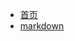 <!--
 * @Author: your name
 * @Date: 2021-03-31 18:34:05
 * @LastEditTime: 2021-04-01 20:53:17
 * @LastEditors: Please set LastEditors
 * @Description: In User Settings Edit
 * @FilePath: \blog\blog\docs\_sidebar.md
-->

<!-- docs/_sidebar.md -->
<!-- 侧边栏 -->

* [首页](#main)
* [markdown](markdown/)